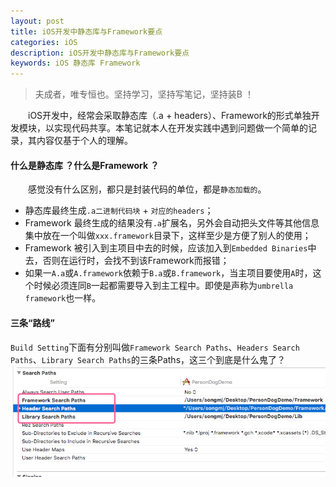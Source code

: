 ```yaml
---
layout: post
title: iOS开发中静态库与Framework要点
categories: iOS
description: iOS开发中静态库与Framework要点
keywords: iOS 静态库 Framework
---  
```


> 夫成者，唯专恒也。坚持学习，坚持写笔记，坚持装B ！

　　iOS开发中，经常会采取静态库（.a + headers）、Framework的形式单独开发模块，以实现代码共享。本笔记就本人在开发实践中遇到问题做一个简单的记录，其内容仅基于个人的理解。
#### 什么是静态库 ？什么是Framework ？
　　感觉没有什么区别，都只是封装代码的单位，都是`静态加载的`。  
* 静态库最终生成`.a二进制代码块` + `对应的headers`；
* Framework 最终生成的结果没有`.a`扩展名，另外会自动把头文件等其他信息集中放在一个叫做``xxx.framework``目录下，这样至少是方便了别人的使用；  
* Framework 被引入到主项目中去的时候，应该加入到`Embedded Binaries`中去，否则在运行时，会找不到该Framework而报错；
* 如果一`A.a`或`A.framework`依赖于`B.a`或`B.framework`，当主项目要使用`A`时，这个时候必须连同`B`一起都需要导入到主工程中。即使是声称为`umbrella framework`也一样。  
#### 三条“路线”
`Build Setting`下面有分别叫做`Framework Search Paths`、`Headers Search Paths`、`Library Search Paths`的三条Paths，这三个到底是什么鬼了？  
![](/images/posts/ios/2017082102.png)  



